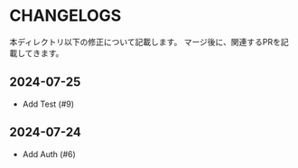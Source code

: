 # CHANGELOGS

本ディレクトリ以下の修正について記載します。
マージ後に、関連するPRを記載してきます。


## 2024-07-25
- Add Test (#9)

## 2024-07-24
- Add Auth (#6)
